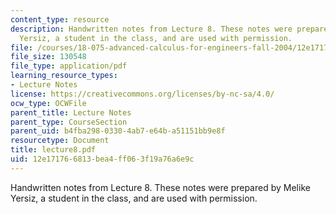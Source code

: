 ```yaml
---
content_type: resource
description: Handwritten notes from Lecture 8. These notes were prepared by Melike
  Yersiz, a student in the class, and are used with permission.
file: /courses/18-075-advanced-calculus-for-engineers-fall-2004/12e171766813bea4ff063f19a76a6e9c_lecture8.pdf
file_size: 130548
file_type: application/pdf
learning_resource_types:
- Lecture Notes
license: https://creativecommons.org/licenses/by-nc-sa/4.0/
ocw_type: OCWFile
parent_title: Lecture Notes
parent_type: CourseSection
parent_uid: b4fba298-0330-4ab7-e64b-a51151bb9e8f
resourcetype: Document
title: lecture8.pdf
uid: 12e17176-6813-bea4-ff06-3f19a76a6e9c
---
```

Handwritten notes from Lecture 8. These notes were prepared by Melike Yersiz, a student in the class, and are used with permission.
